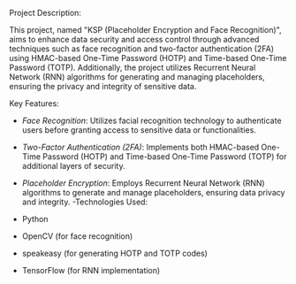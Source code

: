 Project Description:

This project, named "KSP (Placeholder Encryption and Face Recognition)", aims to enhance data security and access control through advanced techniques such as face recognition and two-factor authentication (2FA) using HMAC-based One-Time Password (HOTP) and Time-based One-Time Password (TOTP). Additionally, the project utilizes Recurrent Neural Network (RNN) algorithms for generating and managing placeholders, ensuring the privacy and integrity of sensitive data.

Key Features:

- *Face Recognition*: Utilizes facial recognition technology to authenticate users before granting access to sensitive data or functionalities.

- *Two-Factor Authentication (2FA)*: Implements both HMAC-based One-Time Password (HOTP) and Time-based One-Time Password (TOTP) for additional layers of security.

- *Placeholder Encryption*: Employs Recurrent Neural Network (RNN) algorithms to generate and manage placeholders, ensuring data privacy and integrity.
-Technologies Used:

- Python
- OpenCV (for face recognition)
- speakeasy (for generating HOTP and TOTP codes)
- TensorFlow (for RNN implementation)
